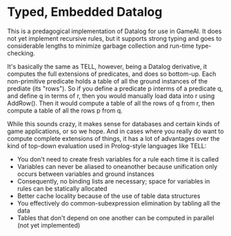 ﻿Typed, Embedded Datalog
================

This is a predagogical implementation of Datalog for use in GameAI.  It does not yet implement
recursive rules, but it supports strong typing and goes to considerable lengths to minimize garbage
collection and run-time type-checking.

It's basically the same as TELL, however, being a Datalog derivative, it computes the full extensions
of predicates, and does so bottom-up.  Each non-primitive predicate holds a table of all the ground
instances of the prediate (its "rows").  So if you define a predicate p interms of a predicate q,
and define q in terms of r, then you would manually load data into r using AddRow().  Then it would
compute a table of all the rows of q from r, then compute a table of all the rows p from q.

While this sounds crazy, it makes sense for databases and certain kinds of game applications,
or so we hope.  And in cases where you really do want to compute complete extensions of things, it
has a lot of advantages over the kind of top-down evaluation used in Prolog-style languages like TELL:
* You don't need to create fresh variables for a rule each time it is called
* Variables can never be aliased to oneanother because unification only occurs between variables and 
  ground instances
* Consequently, no binding lists are necessary; space for variables in rules can be statically allocated
* Better cache locality because of the use of table data structures
* You effectively do common-subexpression elimination by tabling all the data
* Tables that don't depend on one another can be computed in parallel (not yet implemented)